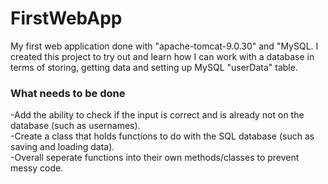 # FirstWebApp
My first web application done with "apache-tomcat-9.0.30" and "MySQL. I created this project to try out and learn how I can work with a database in terms of storing, getting data and setting up MySQL "userData" table.

### What needs to be done
-Add the ability to check if the input is correct and is already not on the database (such as usernames).<br>
-Create a class that holds functions to do with the SQL database (such as saving and loading data).<br>
-Overall seperate functions into their own methods/classes to prevent messy code.
